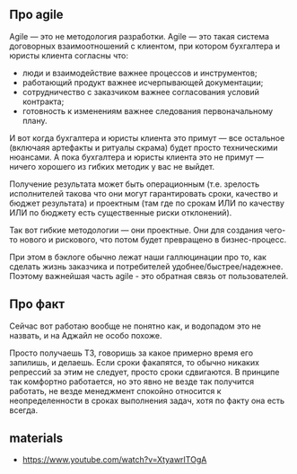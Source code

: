 ## Про agile

Agile — это не методология разработки. Agile — это такая система договорных взаимоотношений с клиентом, при котором бухгалтера и юристы клиента согласны что:
- люди и взаимодействие важнее процессов и инструментов;
- работающий продукт важнее исчерпывающей документации;
- сотрудничество с заказчиком важнее согласования условий контракта;
- готовность к изменениям важнее следования первоначальному плану.

И вот когда бухгалтера и юристы клиента это примут — все остальное (включаяя артефакты и ритуалы скрама) будет просто техническими нюансами.
А пока бухгалтера и юристы клиента это не примут — ничего хорошего из гибких методик у вас не выйдет.

Получение результата может быть операционным (т.е. зрелость исполнителей такова что они могут гарантировать сроки, качество и бюджет результата) и проектным (там где по срокам ИЛИ по качеству ИЛИ по бюджету есть существенные риски отклонений).

Так вот гибкие методологии — они проектные. Они для создания чего-то нового и рискового, что потом будет превращено в бизнес-процесс.

При этом в бэклоге обычно лежат наши галлюцинации про то, как сделать жизнь заказчика и потребителей удобнее/быстрее/надежнее. Поэтому важнейшая часть agile - это обратная связь от пользователей.

## Про факт
Сейчас вот работаю вообще не понятно как, и водопадом это не назвать, и на Аджайл не особо похоже.

Просто получаешь ТЗ, говоришь за какое примерно время его запилишь, и делаешь. Если сроки факапятся, то обычно никаких репрессий за этим не следует, просто сроки сдвигаются. В принципе так комфортно работается, но это явно не везде так получится работать, не везде менеджмент спокойно относится к неопределенности в сроках выполнения задач, хотя по факту она есть всегда.

## materials

- https://www.youtube.com/watch?v=XtyawrITOgA